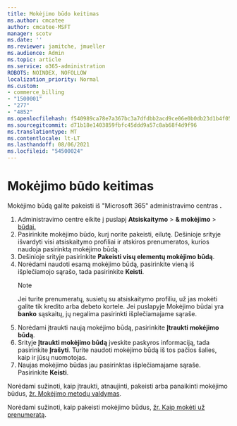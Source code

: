 ```yaml
---
title: Mokėjimo būdo keitimas
ms.author: cmcatee
author: cmcatee-MSFT
manager: scotv
ms.date: ''
ms.reviewer: jamitche, jmueller
ms.audience: Admin
ms.topic: article
ms.service: o365-administration
ROBOTS: NOINDEX, NOFOLLOW
localization_priority: Normal
ms.custom:
- commerce_billing
- "1500001"
- "277"
- "4852"
ms.openlocfilehash: f540989ca78e7a367bc3a7dfdbb2acd9ce06e0b0db23d1b4f05835ae0061c113
ms.sourcegitcommit: d71b18e1403859fbfc45ddd9a57c8ab68f4d9f96
ms.translationtype: MT
ms.contentlocale: lt-LT
ms.lasthandoff: 08/06/2021
ms.locfileid: "54500024"
---
```

# <a name="change-payment-method"></a>Mokėjimo būdo keitimas

Mokėjimo būdą galite pakeisti iš "Microsoft 365" administravimo centras **.**
  
1. Administravimo centre eikite į puslapį **Atsiskaitymo**  >  **& mokėjimo**  >  [būdai.](https://go.microsoft.com/fwlink/p/?linkid=2018806)
2. Pasirinkite mokėjimo būdo, kurį norite pakeisti, eilutę. Dešinioje srityje išvardyti visi atsiskaitymo profiliai ir atskiros prenumeratos, kurios naudoja pasirinktą mokėjimo būdą.
3. Dešinioje srityje pasirinkite **Pakeisti visų elementų mokėjimo būdą**.
4. Norėdami naudoti esamą mokėjimo būdą, pasirinkite vieną iš išplečiamojo sąrašo, tada pasirinkite **Keisti**.
    > [!NOTE]
    > Jei turite prenumeratų, susietų su atsiskaitymo profiliu, už jas mokėti galite tik kredito arba debeto kortele. Jei puslapyje Mokėjimo būdai yra **banko** sąskaitų, jų negalima pasirinkti išplečiamajame sąraše.
5. Norėdami įtraukti naują mokėjimo būdą, pasirinkite **Įtraukti mokėjimo būdą**.
6. Srityje **Įtraukti mokėjimo būdą** įveskite paskyros informaciją, tada pasirinkite **Įrašyti**. Turite naudoti mokėjimo būdą iš tos pačios šalies, kaip ir jūsų nuomotojas.
7. Naujas mokėjimo būdas jau pasirinktas išplečiamajame sąraše. Pasirinkite **Keisti**.

Norėdami sužinoti, kaip įtraukti, atnaujinti, pakeisti arba panaikinti mokėjimo būdus, [žr. Mokėjimo metodų valdymas](/microsoft-365/commerce/billing-and-payments/manage-payment-methods).

Norėdami sužinoti, kaip pakeisti mokėjimo būdus, [žr. Kaip mokėti už prenumeratą](/microsoft-365/commerce/billing-and-payments/pay-for-your-subscription).